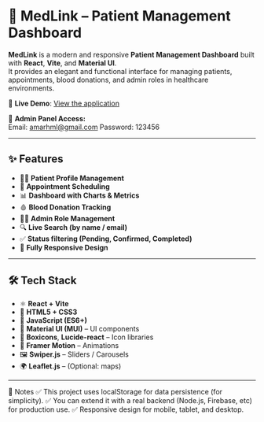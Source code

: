 # 🏥 MedLink – Patient Management Dashboard

**MedLink** is a modern and responsive **Patient Management Dashboard** built with **React**, **Vite**, and **Material UI**.  
It provides an elegant and functional interface for managing patients, appointments, blood donations, and admin roles in healthcare environments.

🔗 **Live Demo**: [View the application](https://patient-management-smoky.vercel.app/)

🔐 **Admin Panel Access:**  
Email: amarhml@gmail.com
Password: 123456

---

## ✨ Features

- 🧑‍⚕️ **Patient Profile Management**
- 📅 **Appointment Scheduling**
- 📊 **Dashboard with Charts & Metrics**
- 🩸 **Blood Donation Tracking**
- 👨‍💼 **Admin Role Management**
- 🔍 **Live Search (by name / email)**
- ✅ **Status filtering (Pending, Confirmed, Completed)**
- 📱 **Fully Responsive Design**

---

## 🛠 Tech Stack

- ⚛️ **React + Vite**
- 🎨 **HTML5 + CSS3**
- 🧠 **JavaScript (ES6+)**
- 🧩 **Material UI (MUI)** – UI components
- 🔔 **Boxicons**, **Lucide-react** – Icon libraries
- 💫 **Framer Motion** – Animations
- 🖼 **Swiper.js** – Sliders / Carousels
- 🌍 **Leaflet.js** – (Optional: maps)

---

📌 Notes
✅ This project uses localStorage for data persistence (for simplicity).
✅ You can extend it with a real backend (Node.js, Firebase, etc) for production use.
✅ Responsive design for mobile, tablet, and desktop.
